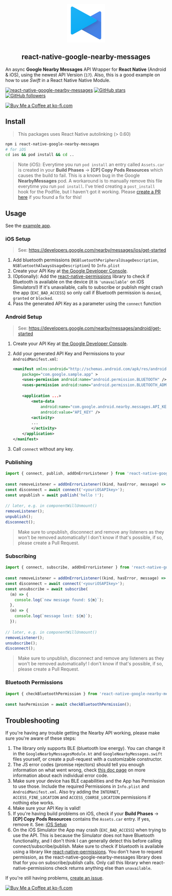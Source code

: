 <p align="center">
  <img src="img/nearby-messages-icon.png" height="120" />
  <h2 align="center">react-native-google-nearby-messages</h2>
</p>

An async **Google Nearby Messages** API Wrapper for **React Native** (Android & iOS), using the newest API Version (`17`). Also, this is a good example on how to use _Swift_ in a React Native Native Module.

[![react-native-google-nearby-messages](https://badge.fury.io/js/react-native-google-nearby-messages.svg)](https://badge.fury.io/js/react-native-google-nearby-messages)
[![GitHub stars](https://img.shields.io/github/stars/mrousavy/react-native-google-nearby-messages.svg?style=social&label=Star&maxAge=2592000)](https://GitHub.com/mrousavy/react-native-google-nearby-messages/stargazers/)
[![GitHub followers](https://img.shields.io/github/followers/mrousavy.svg?style=social&label=Follow&maxAge=2592000)](https://github.com/mrousavy?tab=followers)

<a href='https://ko-fi.com/F1F8CLXG' target='_blank'><img height='36' style='border:0px;height:36px;' src='https://az743702.vo.msecnd.net/cdn/kofi2.png?v=0' border='0' alt='Buy Me a Coffee at ko-fi.com' /></a>

## Install

> This packages uses React Native autolinking (> 0.60)

```sh
npm i react-native-google-nearby-messages
# for iOS
cd ios && pod install && cd ..
```

> Note (iOS): Everytime you run `pod install` an entry called `Assets.car` is created in your **Build Phases** -> **[CP] Copy Pods Resources** which causes the build to fail. This is a known bug in the Google **NearbyMessages** pod. A workaround is to manually remove this file everytime you run `pod install`. I've tried creating a `post_install` hook for the Podfile, but I haven't got it working. Please [create a PR here](https://github.com/mrousavy/react-native-google-nearby-messages/pulls) if you found a fix for this!

## Usage

See the [example app](example/).

### iOS Setup

> See: https://developers.google.com/nearby/messages/ios/get-started

1. Add bluetooth permissions (`NSBluetoothPeripheralUsageDescription`, `NSBluetoothAlwaysUsageDescription`) to `Info.plist`
2. Create your API Key at [the Google Developer Console](https://console.developers.google.com/flows/enableapi?apiid=copresence&keyType=CLIENT_SIDE_IOS&reusekey=true).
3. (Optionally): Add the [react-native-permissions](https://github.com/react-native-community/react-native-permissions) library to check if Bluetooth is available on the device (it is `'unavailable'` on iOS Simulators!) If it's unavailable, calls to subscribe or publish might crash the app (`EXC_BAD_ACCESS`) so only call if Bluetooth permission is `denied`, `granted` or `blocked`.
4. Pass the generated API Key as a parameter using the `connect` function

### Android Setup

> See: https://developers.google.com/nearby/messages/android/get-started

1. Create your API Key at [the Google Developer Console](https://console.developers.google.com/flows/enableapi?apiid=copresence&keyType=CLIENT_SIDE_ANDROID&reusekey=true).
2. Add your generated API Key and Permissions to your `AndroidManifest.xml`:

    ```xml
    <manifest xmlns:android="http://schemas.android.com/apk/res/android"
        package="com.google.sample.app" >
        <uses-permission android:name="android.permission.BLUETOOTH" />
        <uses-permission android:name="android.permission.BLUETOOTH_ADMIN" />

        <application ...>
            <meta-data
                android:name="com.google.android.nearby.messages.API_KEY"
                android:value="API_KEY" />
            <activity>
            ...
            </activity>
        </application>
    </manifest>
    ```

3. Call `connect` without any key.

### Publishing

```ts
import { connect, publish, addOnErrorListener } from 'react-native-google-nearby-messages';

const removeListener = addOnErrorListener((kind, hasError, message) => console.error(`${kind}: ${hasError} ${message}`));
const disconnect = await connect('<youriOSAPIkey>');
const unpublish = await publish('hello !');

// later, e.g. in componentWillUnmount()
removeListener();
unpublish();
disconnect();
```

> Make sure to unpublish, disconnect and remove any listeners as they won't be removed automatically! I don't know if that's possible, if so, please create a Pull Request.

### Subscribing

```ts
import { connect, subscribe, addOnErrorListener } from 'react-native-google-nearby-messages';

const removeListener = addOnErrorListener((kind, hasError, message) => console.error(`${kind}: ${hasError} ${message}`));
const disconnect = await connect('<youriOSAPIkey>');
const unsubscribe = await subscribe(
  (m) => {
    console.log(`new message found: ${m}`);
  },
  (m) => {
    console.log(`message lost: ${m}`);
  });

// later, e.g. in componentWillUnmount()
removeListener();
unsubscribe();
disconnect();
```

> Make sure to unpublish, disconnect and remove any listeners as they won't be removed automatically! I don't know if that's possible, if so, please create a Pull Request.

### Bluetooth Permissions

```ts
import { checkBluetoothPermission } from 'react-native-google-nearby-messages';

const hasPermission = await checkBluetoothPermission();
```

## Troubleshooting

If you're having any trouble getting the Nearby API working, please make sure you're aware of these steps:

1. The library only supports BLE (bluetooth low energy). You can change it in the `GoogleNearbyMessagesModule.kt` and `GoogleNearbyMessages.swift` files yourself, or create a pull-request with a customizable constructor.
2. The JS error codes (promise rejectors) should tell you enough information on what went wrong, check [this doc page](https://developers.google.com/android/reference/com/google/android/gms/nearby/messages/NearbyMessagesStatusCodes) on more information about each individual error code.
3. Make sure your device has BLE capabilities and the App has Permission to use those. Include the required Permissions in `Info.plist` and `AndroidManifest.xml`. Also try adding the `INTERNET`, `ACCESS_FINE_LOCATION` and `ACCESS_COARSE_LOCATION` permissions if nothing else works.
4. Make sure your API Key is valid!
5. If you're having build problems on iOS, check if your **Build Phases** -> **[CP] Copy Pods Resources** contains the `Assets.car` entry. If yes, remove it. See: [iOS Setup](#ios-setup)
6. On the iOS Simulator the App may crash (`EXC_BAD_ACCESS`) when trying to use the API. This is because the Simulator does not have Bluetooth functionality, and I don't think I can generally detect this before calling connect/subscribe/publish. Make sure to check if bluetooth is available using a library like [react-native-permissions](https://github.com/react-native-community/react-native-permissions). You don't have to request permission, as the react-native-google-nearby-messages library does that for you on subscribe/publish calls. Only call this library when react-native-permissions check returns anything else than `unavailable`.

If you're still having problems, [create an issue](https://github.com/mrousavy/react-native-google-nearby-messages/issues).

<a href='https://ko-fi.com/F1F8CLXG' target='_blank'><img height='36' style='border:0px;height:36px;' src='https://az743702.vo.msecnd.net/cdn/kofi2.png?v=0' border='0' alt='Buy Me a Coffee at ko-fi.com' /></a>
